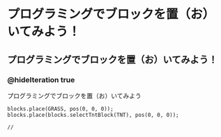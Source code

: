 # プログラミングでブロックを置（お）いてみよう！
## プログラミングでブロックを置（お）いてみよう！
### @hideIteration true
プログラミングでブロックを置（お）いてみよう

```ghost
blocks.place(GRASS, pos(0, 0, 0));
blocks.place(blocks.selectTntBlock(TNT), pos(0, 0, 0));
```

```template
//
```
